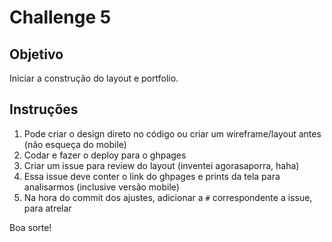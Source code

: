 
# Challenge 5

## Objetivo

Iniciar a construção do layout e portfolio.

## Instruções

1. Pode criar o design direto no código ou criar um wireframe/layout antes (não esqueça do mobile)
2. Codar e fazer o deploy para o ghpages
3. Criar um issue para review do layout (inventei agorasaporra, haha)
4. Essa issue deve conter o link do ghpages e prints da tela para analisarmos (inclusive versão mobile)
5. Na hora do commit dos ajustes, adicionar a `#` correspondente a issue, para atrelar

Boa sorte!
